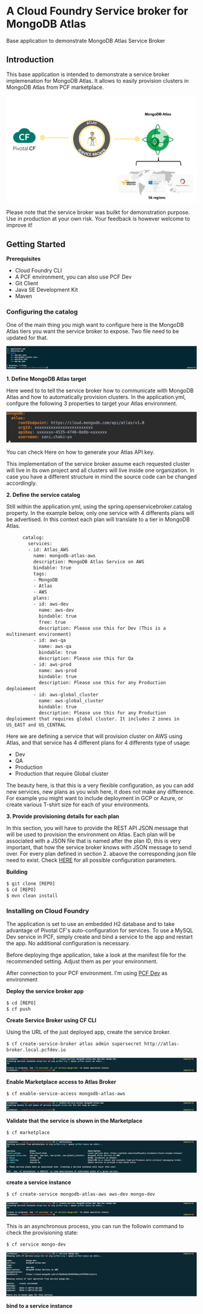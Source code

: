 # A Cloud Foundry Service broker for MongoDB Atlas
Base application to demonstrate MongoDB Atlas Service Broker


## Introduction
This base application is intended to demonstrate a service broker implemenation for MongoDB Atlas. It allows to easily provision clusters in MongoDB Atlas from PCF marketplace. 

![](imgs/broker.png)


Please note that the service broker was builkt for demonstration purpose. Use in production at your own risk. Your feedback is however welcome to improve it! 


## Getting Started

**Prerequisites**
- Cloud Foundry CLI
- A PCF environment, you can also use PCF Dev
- Git Client
- Java SE Development Kit
- Maven

### Configuring the catalog ###

One of the main thing you migh want to configure here is the MongoDB Atlas tiers you want the service broker to expose. Two file need to be updated for that.


![](imgs/ressource.png)


**1. Define MongoDB Atlas target**

Here weed to to tell the service broker how to communicate with MongoDB Atlas and how to automatically provision clusters. In the application.yml, confgure the following 3 properties to target your Atlas environment.

![](imgs/config.png)

You can check Here on how to generate your Atlas API key.

This implementation of the service broker assume each requested cluster will live in its own project and all clusters will live inside one organization. In case you have a different structure in mind the source code can be changed accordingly.

**2. Define the service catalog**

Still within the application.yml, using the spring.openservicebroker.catalog property. In the example below, only one service with 4 differents plans will be advertised. In this context each plan will translate to a tier in MongoDB Atlas.

```
      catalog:
        services:
        - id: Atlas_AWS
          name: mongodb-atlas-aws
          description: MongoDB Atlas Service on AWS
          bindable: true
          tags:
          - MongoDB
          - Atlas
          - AWS
          plans:
          - id: aws-dev
            name: aws-dev
            bindable: true
            free: true
            description: Please use this for Dev (This is a multinenant environment)
          - id: aws-qa
            name: aws-qa
            bindable: true
            description: Please use this for Qa
          - id: aws-prod
            name: aws-prod
            bindable: true
            description: Please use this for any Production deploiement
          - id: aws-global_cluster
            name: aws-global_cluster
            bindable: true
            description: Please use this for any Production deploiement that requires global cluster. It includes 2 zones in US_EAST and US_CENTRAL
```

Here we are defining a service that will provision cluster on AWS using Atlas, and that service has 4 different plans for 4 differents type of usage:
- Dev  
- QA
- Production
- Production that require Global cluster


The beauty here, is that this is a very flexible configuration, as you can add new services, new plans as you wish here, it does not make any difference. For example you might want to include deployment in GCP or Azure, or create various T-shirt size for each of your environments.


**3. Provide provisioning details for each plan**

In this section, you will have to provide the REST API JSON message that will be used to provision the environment on Atlas. Each plan will be associated with a JSON file that is named after the plan ID, this is very important, that how the service broker knows with JSON message to send over. For every plan defined in section 2. abaove the corresponding json file need to exist. Check [HERE](https://docs.atlas.mongodb.com/reference/api/clusters-create-one/)  for all possible configuration parameters.



**Building**
```
$ git clone [REPO]
$ cd [REPO]
$ mvn clean install
``` 

### Installing on Cloud Foundry
The application is set to use an embedded H2 database and to take advantage of Pivotal CF's auto-configuration for services. To use a MySQL Dev service in PCF, simply create and bind a service to the app and restart the app. No additional configuration is necessary.

Before deploying thge application, take a look at the manifest file for the recommended setting. Adjust them as per your environment.

After connection to your PCF environment. I'm using [PCF Dev](https://pivotal.io/pcf-dev) as environment


**Deploy the service broker app**


```
$ cd [REPO]
$ cf push
```

**Create Service Broker using CF CLI**

Using the URL of the just deployed app, create the service broker.

```
$ cf create-service-broker atlas admin supersecret http://atlas-broker.local.pcfdev.io
```

![](imgs/create_service.png)

**Enable Marketplace access to Atlas Broker**

```
$ cf enable-service-access mongodb-atlas-aws
```

![](imgs/enable_broker.png)

**Validate that the service is shown in the Marketplace**

```
$ cf marketplace
```


![](imgs/markeplace.png)

**create a service instance**

```
$ cf create-service mongodb-atlas-aws aws-dev mongo-dev 
```

![](imgs/create_service.png)


This is an asynchronous process, you can run the followin command to check the provisioning state:

```
$ cf service mongo-dev 
```

![](imgs/service_state.png)


**bind to a service instance**